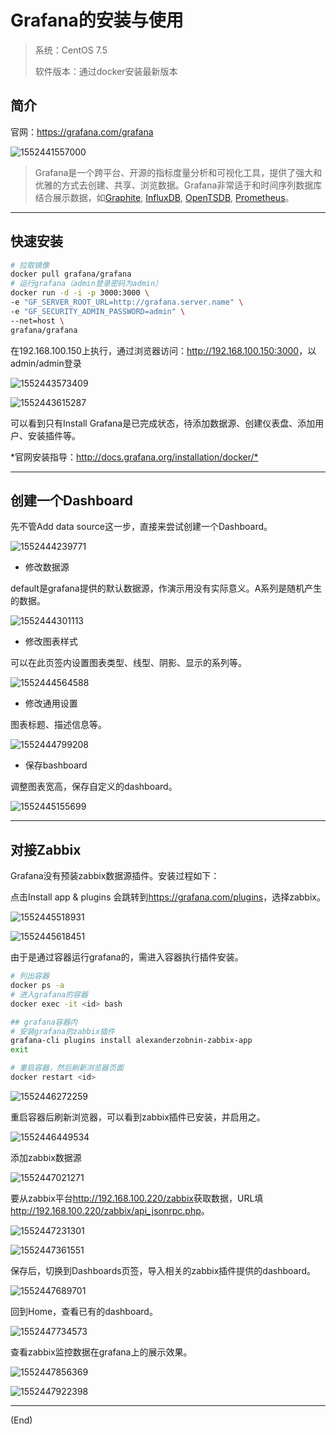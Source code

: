 # Grafana的安装与使用



> 系统：CentOS 7.5
>
> 软件版本：通过docker安装最新版本



## 简介

官网：<https://grafana.com/grafana>

![1552441557000](grafana-intro.assets/1552441557000.png)



> Grafana是一个跨平台、开源的指标度量分析和可视化工具，提供了强大和优雅的方式去创建、共享、浏览数据。Grafana非常适于和时间序列数据库结合展示数据，如[Graphite](http://docs.grafana.org/features/datasources/graphite/), [InfluxDB](http://docs.grafana.org/features/datasources/influxdb/), [OpenTSDB](http://docs.grafana.org/features/datasources/opentsdb/), [Prometheus](http://docs.grafana.org/features/datasources/prometheus/)。



---

## 快速安装

```sh
# 拉取镜像
docker pull grafana/grafana
# 运行grafana（admin登录密码为admin）
docker run -d -i -p 3000:3000 \
-e "GF_SERVER_ROOT_URL=http://grafana.server.name" \
-e "GF_SECURITY_ADMIN_PASSWORD=admin" \
--net=host \
grafana/grafana
```



在192.168.100.150上执行，通过浏览器访问：<http://192.168.100.150:3000>，以admin/admin登录

![1552443573409](grafana-intro.assets/1552443573409.png)



![1552443615287](grafana-intro.assets/1552443615287.png)



可以看到只有Install Grafana是已完成状态，待添加数据源、创建仪表盘、添加用户、安装插件等。

*官网安装指导：<http://docs.grafana.org/installation/docker/*>



---

## 创建一个Dashboard

先不管Add data source这一步，直接来尝试创建一个Dashboard。

![1552444239771](grafana-intro.assets/1552444239771.png)



- 修改数据源

default是grafana提供的默认数据源，作演示用没有实际意义。A系列是随机产生的数据。

![1552444301113](grafana-intro.assets/1552444301113.png)



- 修改图表样式

可以在此页签内设置图表类型、线型、阴影、显示的系列等。

![1552444564588](grafana-intro.assets/1552444564588.png)



- 修改通用设置

图表标题、描述信息等。

![1552444799208](grafana-intro.assets/1552444799208.png)



- 保存bashboard

调整图表宽高，保存自定义的dashboard。

![1552445155699](grafana-intro.assets/1552445155699.png)



---

## 对接Zabbix

Grafana没有预装zabbix数据源插件。安装过程如下：

点击Install app & plugins 会跳转到<https://grafana.com/plugins>，选择zabbix。

![1552445518931](grafana-intro.assets/1552445518931.png)



![1552445618451](grafana-intro.assets/1552445618451.png)



由于是通过容器运行grafana的，需进入容器执行插件安装。

```sh
# 列出容器
docker ps -a
# 进入grafana的容器
docker exec -it <id> bash

## grafana容器内
# 安装grafana的zabbix插件
grafana-cli plugins install alexanderzobnin-zabbix-app
exit

# 重启容器，然后刷新浏览器页面
docker restart <id>
```



![1552446272259](grafana-intro.assets/1552446272259.png)



重启容器后刷新浏览器，可以看到zabbix插件已安装，并启用之。

![1552446449534](grafana-intro.assets/1552446449534.png)



添加zabbix数据源

![1552447021271](grafana-intro.assets/1552447021271.png)



要从zabbix平台<http://192.168.100.220/zabbix>获取数据，URL填<http://192.168.100.220/zabbix/api_jsonrpc.php>。

![1552447231301](grafana-intro.assets/1552447231301.png)

![1552447361551](grafana-intro.assets/1552447361551.png)



保存后，切换到Dashboards页签，导入相关的zabbix插件提供的dashboard。

![1552447689701](grafana-intro.assets/1552447689701.png)



回到Home，查看已有的dashboard。

![1552447734573](grafana-intro.assets/1552447734573.png)



查看zabbix监控数据在grafana上的展示效果。

![1552447856369](grafana-intro.assets/1552447856369.png)



![1552447922398](grafana-intro.assets/1552447922398.png)



---

(End)
